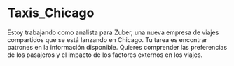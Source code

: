 # Taxis_Chicago
Estoy trabajando como analista para Zuber, una nueva empresa de viajes compartidos que se está lanzando en Chicago. Tu tarea es encontrar patrones en la información disponible. Quieres comprender las preferencias de los pasajeros y el impacto de los factores externos en los viajes.

